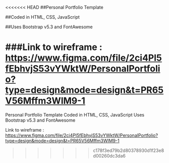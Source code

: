 <<<<<<< HEAD
##Personal Portfolio Template

##Coded in HTML, CSS, JavaScript

##Uses Bootstrap v5.3 and FontAwesome

###Link to wireframe : https://www.figma.com/file/2ci4Pl5fEbhvjS53vYWktW/PersonalPortfolio?type=design&mode=design&t=PR65V56Mffm3WlM9-1
=======
Personal Portfolio Template
Coded in HTML, CSS, JavaScript
Uses Bootstrap v5.3 and FontAwesome


Link to wireframe : https://www.figma.com/file/2ci4Pl5fEbhvjS53vYWktW/PersonalPortfolio?type=design&mode=design&t=PR65V56Mffm3WlM9-1
>>>>>>> c178f3ed79b2d80378930d1f23e8d00260dc3da6
